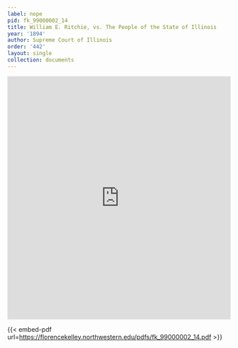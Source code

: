 ```yaml
---
label: nope
pid: fk_99000002_14
title: William E. Ritchie, vs. The People of the State of Illinois
year: '1894'
author: Supreme Court of Illinois
order: '442'
layout: single
collection: documents
---
```

<iframe src="https://northwestern.app.box.com/embed/s/0kkw9cix26glrpk2k4lwu9aai0wg65jp?sortColumn=date&view=list" width="100%" height="550" frameborder="0" allowfullscreen webkitallowfullscreen msallowfullscreen></iframe>


{{< embed-pdf url=https://florencekelley.northwestern.edu/pdfs/fk_99000002_14.pdf >}}